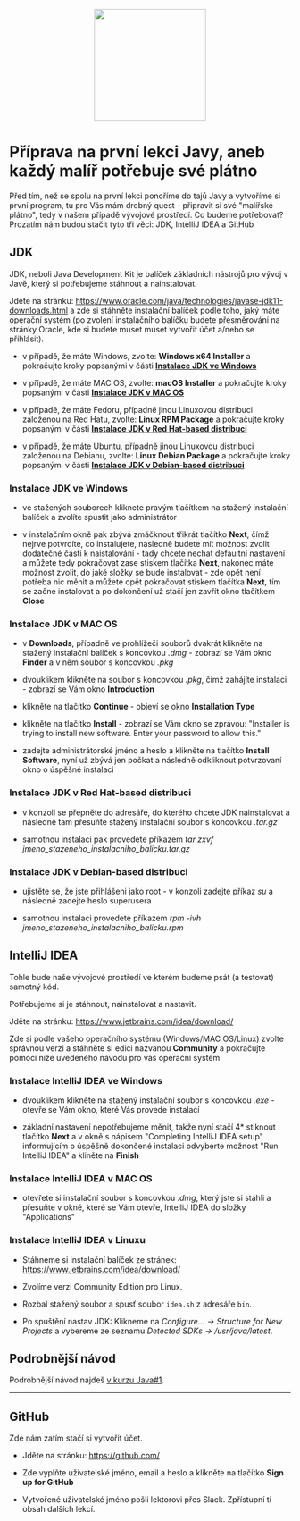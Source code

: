 <p align="center">
  <img src="https://engeto.cz/wp-content/uploads/2019/01/engeto-square.png" width="200" height="200">
</p>

# Příprava na první lekci Javy, aneb každý malíř potřebuje své plátno

Před tím, než se spolu na první lekci ponoříme do tajů Javy a vytvoříme si první program, tu pro Vás mám drobný quest - připravit si své "malířské plátno", tedy v našem případě vývojové prostředí.
Co budeme potřebovat? Prozatím nám budou stačit tyto tři věci: JDK, IntelliJ IDEA a GitHub

## JDK

JDK, neboli Java Development Kit je balíček základních nástrojů pro vývoj v Javě, který si potřebujeme stáhnout a nainstalovat.

Jděte na stránku: https://www.oracle.com/java/technologies/javase-jdk11-downloads.html a zde si stáhněte instalační balíček podle toho, jaký máte operační systém (po zvolení instalačního balíčku budete přesměrováni na stránky Oracle, kde si budete muset muset vytvořit účet a/nebo se přihlásit).

- v případě, že máte Windows, zvolte: <b>Windows x64 Installer</b> a pokračujte kroky popsanými v části [<b>Instalace JDK ve Windows</b>](#instalace-jdk-ve-windows)

- v případě, že máte MAC OS, zvolte: <b>macOS Installer</b> a pokračujte kroky popsanými v části [<b>Instalace JDK v MAC OS</b>](#instalace-jdk-v-mac-os)

- v případě, že máte Fedoru, případně jinou Linuxovou distribuci založenou na Red Hatu, zvolte: <b>Linux RPM Package</b> a pokračujte kroky popsanými v části [<b>Instalace JDK v Red Hat-based distribuci</b>](#instalace-jdk-v-red-hat-based-distribuci)

- v případě, že máte Ubuntu, případně jinou Linuxovou distribuci založenou na Debianu, zvolte: <b>Linux Debian Package</b> a pokračujte kroky popsanými v části [<b>Instalace JDK v Debian-based distribuci</b>](#instalace-jdk-v-debian-based-distribuci)

### Instalace JDK ve Windows

- ve stažených souborech kliknete pravým tlačítkem na stažený instalační balíček a zvolíte spustit jako administrátor

- v instalačním okně pak zbývá zmáčknout třikrát tlačítko <b>Next</b>, čímž nejrve potvrdíte, co instalujete, následně budete mít možnost zvolit dodatečné části k naistalování - tady chcete nechat defaultní nastavení a můžete tedy pokračovat zase stiskem tlačítka <b>Next</b>, nakonec máte možnost zvolit, do jaké složky se bude instalovat - zde opět není potřeba nic měnit a můžete opět pokračovat stiskem tlačítka <b>Next</b>, tím se začne instalovat a po dokončení už stačí jen zavřít okno tlačítkem <b>Close</b>

### Instalace JDK v MAC OS
 
 - v <b>Downloads</b>, případně ve prohlížeči souborů dvakrát klikněte na stažený instalační balíček s koncovkou <i>.dmg</i> - zobrazí se Vám okno <b>Finder</b> a v něm soubor s koncovkou <i>.pkg</i>
 
 - dvouklikem klikněte na soubor s koncovkou <i>.pkg</i>, čímž zahájíte instalaci - zobrazí se Vám okno <b>Introduction</b>
 
 - klikněte na tlačítko <b>Continue</b> - objeví se okno <b>Installation Type</b>
 
 - klikněte na tlačítko <b>Install</b> - zobrazí se Vám okno se zprávou: "Installer is trying to install new software. Enter your password to allow this."
 
 - zadejte administrátorské jméno a heslo a klikněte na tlačítko <b>Install Software</b>, nyní už zbývá jen počkat a následně odkliknout potvrzovaní okno o úspěšné instalaci

### Instalace JDK v Red Hat-based distribuci

- v konzoli se přepněte do adresáře, do kterého chcete JDK nainstalovat a následně tam přesuňte stažený instalační soubor s koncovkou <i>.tar.gz</i>

- samotnou instalaci pak provedete příkazem <i>tar zxvf jmeno_stazeneho_instalacniho_balicku.tar.gz</i>

### Instalace JDK v Debian-based distribuci

- ujistěte se, že jste přihlášeni jako root - v konzoli zadejte příkaz <i>su</i> a následně zadejte heslo superusera

- samotnou instalaci provedete příkazem <i>rpm -ivh jmeno_stazeneho_instalacniho_balicku.rpm</i>

## IntelliJ IDEA

Tohle bude naše vývojové prostředí ve kterém budeme psát (a testovat) samotný kód.

Potřebujeme si je stáhnout, nainstalovat a nastavit.

Jděte na stránku: https://www.jetbrains.com/idea/download/

Zde si podle vašeho operačního systému (Windows/MAC OS/Linux) zvolte správnou verzi a stáhněte si edici nazvanou <b>Community</b> a pokračujte pomocí níže uvedeného návodu pro váš operační systém

### Instalace IntelliJ IDEA ve Windows

- dvouklikem klikněte na stažený instalační soubor s koncovkou <i>.exe</i> - otevře se Vám okno, které Vás provede instalací

- základní nastavení nepotřebujeme měnit, takže nyní stačí 4* stiknout tlačítko <b>Next</b> a v okně s nápisem "Completing IntelliJ IDEA setup" informujícím o úspěšně dokončené instalaci odvyberte možnost "Run IntelliJ IDEA" a kliněte na <b>Finish</b>

### Instalace IntelliJ IDEA v MAC OS

-  otevřete si instalační soubor s koncovkou <i>.dmg</i>, který jste si stáhli a přesuňte v okně, které se Vám otevře, IntelliJ IDEA do složky "Applications"

### Instalace IntelliJ IDEA v&nbsp;Linuxu

- Stáhneme si instalační balíček ze stránek: https://www.jetbrains.com/idea/download/

- Zvolíme verzi Community Edition pro Linux.

- Rozbal stažený soubor a&nbsp;spusť soubor `idea.sh` z&nbsp;adresáře `bin`.

- Po spuštění nastav JDK: Klikneme na _Configure... → Structure for New Projects_ a&nbsp;vybereme ze seznamu _Detected SDKs → /usr/java/latest_.

## Podrobnější návod

Podrobnější návod najdeš [v&nbsp;kurzu Java#1](https://engeto.com/cs/kurz/java-1-uvod-do-programovani/studium/m_TDBn4hQyyJ7Hp2uFS5Sw/zaciname-s-javou/priprava-prostredi/stazeni-oracle-jdk).

---

## GitHub

Zde nám zatím stačí si vytvořit účet.

- Jděte na stránku: https://github.com/

- Zde vyplňte uživatelské jméno, email a heslo a klikněte na tlačítko <b>Sign up for GitHub</b>

- Vytvořené uživatelské jméno pošli lektorovi přes Slack. Zpřístupní ti obsah dalších lekcí.